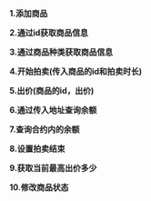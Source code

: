 **1.添加商品**

**2.通过id获取商品信息**

**3.通过商品种类获取商品信息**

**4.开始拍卖(传入商品的id和拍卖时长)**

**5.出价(商品的id，出价)**

**6.通过传入地址查询余额**

**7.查询合约内的余额**

**8.设置拍卖结束**

**9.获取当前最高出价多少**

**10.修改商品状态**
